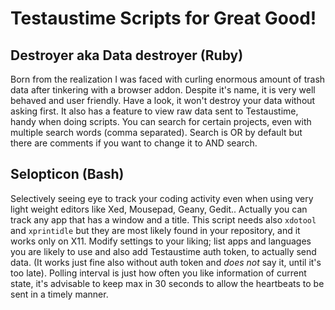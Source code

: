 # Testaustime Scripts for Great Good!

## Destroyer aka Data destroyer (Ruby)

Born from the realization I was faced with curling enormous amount of trash data after tinkering with a browser addon. Despite it's name, it is very well behaved and user friendly. Have a look, it won't destroy your data without asking first. It also has a feature to view raw data sent to Testaustime, handy when doing scripts. You can search for certain projects, even with multiple search words (comma separated). Search is OR by default but there are comments if you want to change it to AND search. 

## Selopticon (Bash)

Selectively seeing eye to track your coding activity even when using very light weight editors like Xed, Mousepad, Geany, Gedit.. Actually you can track any app that has a window and a title. This script needs also `xdotool` and `xprintidle` but they are most likely found in your repository, and it works only on X11. Modify settings to your liking; list apps and languages you are likely to use and also add Testaustime auth token, to actually send data. (It works just fine also without auth token and _does not_ say it, until it's too late). Polling interval is just how often you like information of current state, it's advisable to keep max in 30 seconds to allow the heartbeats to be sent in a timely manner.

